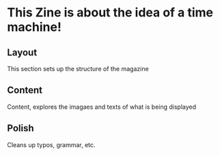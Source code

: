 # This Zine is about the idea of a time machine!

## Layout
This section sets up the structure of the magazine

## Content
Content, explores the imagaes and texts of what is being displayed

## Polish
Cleans up typos, grammar, etc.
